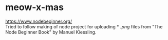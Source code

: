 # meow-x-mas
https://www.nodebeginner.org/                                                                                                             
Tried to follow making of node project for uploading * *.png* files from "The Node Beginner Book" by Manuel Kiessling.
